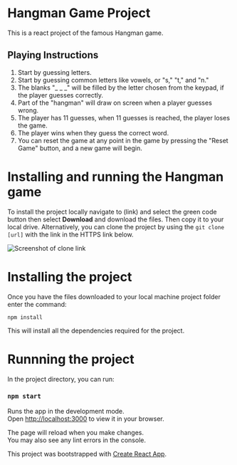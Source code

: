 # Hangman Game Project

This is a react project of the famous Hangman game.

## Playing Instructions 

1. Start by guessing letters.
2. Start by guessing common letters like vowels, or "s," "t," and "n."
3. The blanks "_ _ _" will be filled by the letter chosen from the keypad, if the player guesses correctly.
4. Part of the "hangman" will draw on screen when a player guesses wrong.
5. The player has 11 guesses, when 11 guesses is reached, the player loses the game.
6. The player wins when they guess the correct word.
7. You can reset the game at any point in the game by pressing the "Reset Game" button, and a new game will begin.

# Installing and running the Hangman game

To install the project locally navigate to (link) and select the green code button then select **Download** and download the files.  Then copy it to your local drive.  Alternatively, you can clone the project by using the ```git clone [url]``` with the link in the HTTPS link below.

![Screenshot of clone link](https://user-images.githubusercontent.com/12502789/215119672-a6799317-646b-4779-9925-d07752e2054f.png)

# Installing the project

Once you have the files downloaded to your local machine project folder enter the command:

`npm install` 

This will install all the dependencies required for the project.

# Runnning the project

In the project directory, you can run:

### `npm start`

Runs the app in the development mode.\
Open [http://localhost:3000](http://localhost:3000) to view it in your browser.

The page will reload when you make changes.\
You may also see any lint errors in the console.



This project was bootstrapped with [Create React App](https://github.com/facebook/create-react-app).




